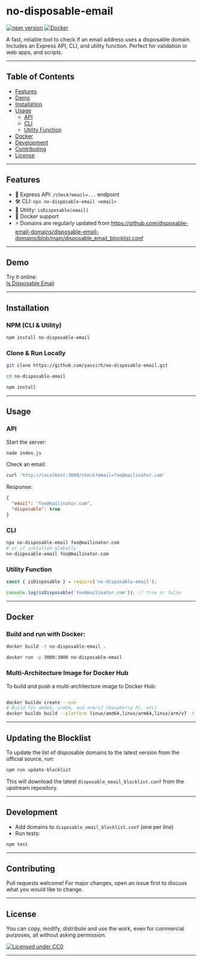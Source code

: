 # no-disposable-email

[![npm version](https://img.shields.io/npm/v/no-disposable-email.svg?style=flat)](https://www.npmjs.com/package/no-disposable-email)
[![Docker](https://img.shields.io/badge/docker-ready-blue)](https://hub.docker.com/)

A fast, reliable tool to check if an email address uses a disposable domain. Includes an Express API, CLI, and utility function. Perfect for validation in web apps, and scripts.

---

## Table of Contents
- [Features](#features)
- [Demo](@demo)
- [Installation](#installation)
- [Usage](#usage)
  - [API](#api)
  - [CLI](#cli)
  - [Utility Function](#utility-function)
- [Docker](#docker)
- [Development](#development)
- [Contributing](#contributing)
- [License](#license)

---

## Features
- 🚀 Express API: `/check?email=...` endpoint
- 🛠️ CLI: `npx no-disposable-email <email>`
- 🧩 Utility: `isDisposable(email)`
- 🐳 Docker support
- ⚡ Domains are regularly updated from https://github.com/disposable-email-domains/disposable-email-domains/blob/main/disposable_email_blocklist.conf

---

## Demo

Try it online:  
[Is Disposable Email](https://uptimeobserver.com/api/free-tools/is-disposable-email?email=foo@mailinator.com)

---

## Installation

### NPM (CLI & Utility)
```sh
npm install no-disposable-email
```

### Clone & Run Locally
```sh
git clone https://github.com/yassirh/no-disposable-email.git

cd no-disposable-email

npm install
```

---

## Usage

### API
Start the server:
```sh
node index.js
```

Check an email:
```sh
curl 'http://localhost:3000/check?email=foo@mailinator.com'
```
Response:
```json
{
  "email": "foo@mailinator.com",
  "disposable": true
}
```

### CLI
```sh
npx no-disposable-email foo@mailinator.com
# or if installed globally
no-disposable-email foo@mailinator.com
```

### Utility Function
```js
const { isDisposable } = require('no-disposable-email');

console.log(isDisposable('foo@mailinator.com')); // true or false
```

---

## Docker
### Build and run with Docker:
```sh
docker build -t no-disposable-email .

docker run -p 3000:3000 no-disposable-email
```

### Multi-Architecture Image for Docker Hub
To build and push a multi-architecture image to Docker Hub:
```sh

docker buildx create --use
# Build for amd64, arm64, and arm/v7 (Raspberry Pi, etc)
docker buildx build --platform linux/amd64,linux/arm64,linux/arm/v7 -t yassirh/no-disposable-email:latest --push .
```

---

## Updating the Blocklist

To update the list of disposable domains to the latest version from the official source, run:

```sh
npm run update-blocklist
```

This will download the latest `disposable_email_blocklist.conf` from the upstream repository.

---

## Development
- Add domains to `disposable_email_blocklist.conf` (one per line)
- Run tests:
```sh
npm test
```

---

## Contributing
Pull requests welcome! For major changes, open an issue first to discuss what you would like to change.

---

## License
You can copy, modify, distribute and use the work, even for commercial purposes, all without asking permission.

[![Licensed under CC0](https://licensebuttons.net/p/zero/1.0/88x31.png)](https://creativecommons.org/publicdomain/zero/1.0/) 

---


